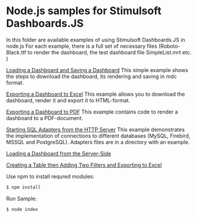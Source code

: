 # Node.js samples for Stimulsoft Dashboards.JS

In this folder are available examples of using Stimulsoft Dashboards.JS in node.js
For each example, there is a full set of necessary files (Roboto-Black.ttf to render the dashboard, the test dashboard file SimpleList.mrt etc. )

[Loading a Dashboard and Saving a Dashboard](https://github.com/stimulsoft/Samples-Dashboards-JS/tree/master/Node.js/Loading%20a%20Dashboard%20and%20Saving%20a%20Dashboard)
This simple example shows the steps to download the dashboard, its rendering and saving in mdc format.

[Exporting a Dashboard to Excel](https://github.com/stimulsoft/Samples-Dashboards-JS/tree/master/Node.js/Exporting%20a%20Dashboard%20to%20Excel)
This example allows you to download the dashboard, render it and export it to HTML-format.
 
[Exporting a Dashboard to PDF](https://github.com/stimulsoft/Samples-Dashboards-JS/tree/master/Node.js/Exporting%20a%20Dashboard%20to%20PDF)
This example contains code to render a dashboard to a PDF-document.

[Starting SQL Adapters from the HTTP Server](https://github.com/stimulsoft/Samples-Dashboards-JS/tree/master/Node.js/Starting%20SQL%20adapters%20from%20the%20HTTP%20server)
This example demonstrates the implementation of connections to different databases (MySQL, Firebird, MSSQL and PostgreSQL). Adapters files are in a directory with an example.

[Loading a Dashboard from the Server-Side](https://github.com/stimulsoft/Samples-Dashboards-JS/tree/master/Node.js/Loading%20a%20Dashboard%20from%20the%20Server-Side)

[Creating a Table then Adding Two Filters and Exporting to Excel](https://github.com/stimulsoft/Samples-Dashboards-JS/tree/master/Node.js/Creating%20a%20Table%20then%20Adding%20Two%20Filters%20and%20Exporting%20to%20Excel)

Use npm to install requred modules:
```sh
$ npm install
```

Run Sample:
```sh
$ node index
```

